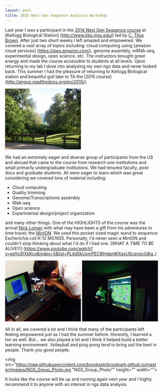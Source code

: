 ```yaml
---
layout: post 
title: 2015 Next-Gen Sequence Analysis Workshop
---
```


Last year I was a participant in the [2014 Next Gen Sequence course](http://angus.readthedocs.org/en/2014/) at [Kellogg Biological Station] (http://www.kbs.msu.edu/) led by [C. Titus Brown](http://ivory.idyll.org/blog/category/teaching.html). After just two short weeks I left amazed and empowered. We covered a vast array of topics including: cloud computing using [amazon cloud services] (https://aws.amazon.com/), genome assembly, mRNA-seq, experimental design, open science, etc. The instructors brought great energy and made the course accessible to students at all levels. Upon returning to my lab I dove into analyzing my own ngs data and never looked back. This summer I had the pleasure of returning to Kellogg Biological station and beautiful gull lake to TA the [2015 course] (http://angus.readthedocs.org/en/2015/). 

<img src="https://raw.githubusercontent.com/brooksph/brooksph.github.io/master/images/Gull_Lake.JPG" height="200" width="250">

We had an extremely eager and diverse group of participants from the US and abroad that came to the course from research one institutions and small primarily undergraduate institutions. We had tenured faculty, post-docs and graduate students. All were eager to learn which was great considering we covered tons of material including: 

- Cloud computing
- Quality trimming 
- Genome/Transcriptome assembly 
- RNA-seq
- Open science
- Experimental design/project organization

and many other things. One of the HIGHLIGHTS of the course was the arrival [Nick Loman](http://lab.loman.net/about/) with what may have been a gift from his adventures in time travel; the [MinION](https://www.nanoporetech.com/). We used this pocket sized magic wand to sequence Escherichia coli K-12 MG1655. Personally, I'd never seen a MinION and couldn't stop thinking about what I'd do if I had one. [WHAT A TIME TO BE ALIVE!!!] (https://www.youtube.com/watch?v=eeYo3fXkKco&index=5&list=PLddSkUxmPEC8lHdanWXqxUSvznqcG8ja_)


<img src="https://raw.githubusercontent.com/brooksph/brooksph.github.io/master/images/MinION_2.jpg" height="200" width="250"> <img src="https://raw.githubusercontent.com/brooksph/brooksph.github.io/master/images/MinION_1.jpeg" height="200" width="250">

All in all, we covered a lot and I think that many of the participants left feeling empowered just as I had the summer before. Honestly, I learned a ton as well. But... we also played a lot and I think it helped build a better learning environment. Volleyball and ping-pong tend to bring out the best in people. Thank you good people.

<img src="https://raw.githubusercontent.com/brooksph/brooksph.github.io/master/images/NGS_Group_Photo.jpg "NGS_Group_Photo"" height="" width="">


It looks like the course will be up and running again next year and I highly recommend it to anyone with an interest in ngs data analysis. 


